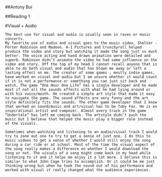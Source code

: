 ##Antony Bui

##Reading 1

#Visual + Audio

	The best use for visual and audio is usually seen in raves or music concerts. 
	My favorite use of audio and visual goes to the music video, Shelter - Porter Robinson and Madeon. A-1 Pictures and Crunchyroll helped produce the video and story but watching it made the song just so much better. The voice acting and hand drawn animation were detailed and superb. Robinson didn’t animate the video he had some influence on the video and story. Off the top of my head I cannot recall anyone that is able to do both visual and audio that has blown me away or left a lasting effect on me. The creator of some games , mostly indie games, have worked on visual and audio but I am unsure whether it would count if it is not a performance or something you can just sit back and watch. The game “One Hour One Life” has a single developer and he made most if not all the sounds effects with what he had lying around or with his voice/mouth. He created a simple art style that made it easy to navigate the game. The sound effects are very funny and the art style definitely fits the sounds. The other game developer that I know that worked on sound/music and art/visual has to be Toby Fox. He is an inspirational artist and composer. Almost every track in the game “Undertale” has left me coming back. The artstyle didn’t push the music but I believe that helped the music play a bigger role instead of the visuals. 

	Sometimes when watching and listening to an audio/visual track I would try to zone out one to try to get a sense of just one. I do this to music videos to get a sense of whether I would still enjoy the song during a car ride or at school. Most of the time the visual aspect of the song really makes a difference on whether I would download the song or not. The visuals of a song might come back in my head while listening to it and it helps me enjoy it a lot more. I believe this is similar to what John Cage tries to accomplish. Or it could be me just thinking wrong but when he took the sound out of his performance and worked with visual it really changed what the audience experiences. 
